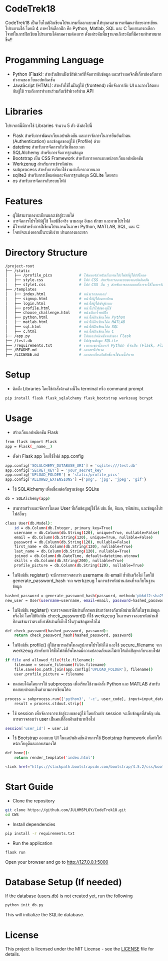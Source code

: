 # CodeTrek18
CodeTrek18 เป็นเว็บไซต์ฝึกเขียนโปรแกรมที่ออกแบบมาให้ทุกคนสามารถพัฒนาทักษะการเขียนโปรแกรมได้ โดยมี 4 ภาษาให้เลือกฝึก คือ Python, Matlab, SQL และ C โดยสามารถเลือกโจทย์ในการฝึกเขียนโปรแกรมได้ตามความต้องการ ตั้งแต่ระดับพื้นฐานจนถึงระดับที่มีความท้าทายมากขึ้น!!
# Progamming Language
- Python (Flask): สำหรับเขียนฝั่งเซิร์ฟเวอร์ที่จัดการกับข้อมูล และสร้างลอจิกที่เกี่ยวข้องกับการทำงานของเว็บแอปพลิเคชัน
- JavaScript (HTML): สำหรับใช้ในฝั่งผู้ใช้ (frontend) เพื่อจัดการกับ UI และการโต้ตอบกับผู้ใช้ รวมถึงการทำงานร่วมกับเซิร์ฟเวอร์ผ่าน API
# Libraries
โปรเจกต์นี้มีการใช้ Libraries จำนวน 5 ตัว ดังต่อไปนี้
- Flask สำหรับการพัฒนาเว็บแอปพลิเคชัน และการจัดการในการยืนยันตัวตน (Authentication) และข้อมูลของผู้ใช้ (Profile) ด้วย
- datetime สำหรับการจัดการกับวันที่และเวลา
- SQLAIchemy สำหรับการจัดการฐานข้อมูล
- Bootstrap เป็น CSS Framework สำหรับการออกแบบหน้าตาเว็บแอปพลิเคชัน
- Werkzenug สำหรับการเข้ารหัสผ่าน
- subprocess สำหรับการเรียกใช้งานคำสั่งจากภายนอก
- sqlite3 สำหรับการเชื่อมต่อและจัดการฐานข้อมูล SQLite โดยตรง
- os สำหรับการจัดการกับระบบไฟล์
# Features
- ผู้ใช้สามารถลงทะเบียนและเข้าสู่ระบบได้
- การจัดการโปรไฟล์ผู้ใช้ โดยมีชื่อจริง นามสกุล อีเมล ทักษะ และภาพโปรไฟล์
- มีโจทย์สำหรับการฝึเขียนโปรแกรมในภาษา Python, MATLAB, SQL, และ C
- โจทย์จะแบ่งออกเป็นระดับง่าย ปานกลางและยาก
# Directory Structure
```sh
/project-root
├── /static
│   ├── /profile_pics            # โฟลเดอร์สำหรับเก็บภาพโปรไฟล์ที่ผู้ใช้อัปโหลด
│   ├── style.css                # ไฟล์ CSS สำหรับการออกแบบของแอปพลิเคชัน
│   ├── style1.css               # ไฟล์ CSS อื่น ๆ สำหรับการออกแบบที่อาจจะใช้ในการจัดรูปแบบเพิ่มเติม
├── /templates
│   ├── index.html               # หน้าแรกของแอป
│   ├── signup.html              # หน้าให้ผู้ใช้ลงทะเบียน
│   ├── login.html               # หน้าให้ผู้ใช้เข้าสู่ระบบ
│   ├── profile.html             # หน้าโปรไฟล์ของผู้ใช้
│   ├── choose_challenge.html    # หน้าเลือกโจทย์ฝึก
│   ├── python.html              # หน้าให้ฝึกเขียนโค้ด Python
│   ├── matlab.html              # หน้าให้ฝึกเขียนโค้ด MATLAB
│   ├── sql.html                 # หน้าให้ฝึกเขียนโค้ด SQL
│   ├── c.html                   # หน้าให้ฝึกเขียนโค้ด C
├── /app.py                      # ไฟล์แอปพลิเคชันหลักของ Flask
├── /test.db                     # ไฟล์ฐานข้อมูล SQLite
├── /requirements.txt            # รายการของไลบรารี Python ที่จำเป็น (Flask, Flask-SQLAlchemy, Flask-Bootstrap, ฯลฯ)
├── /README.md                   # เอกสารโปรเจค
├── /LICENSE.md                  # เอกสารเกี่ยวกับสิทธิ์การใช้งานโปรเจค
```
# Setup
- ติดตั้ง Libraries โดยใช้คำสั่งด้านล่างนี้ใน terminal หรือ command prompt
```sh 
pip install flask flask_sqlalchemy flask_bootstrap werkzeug bcrypt
```
# Usage 
- สร้างเว็บแอปพลิเคชัน Flask
```sh 
from flask import Flask
app = Flask(__name__)
```
- ตั้งค่า Flask app โดยใช้ไฟล์ app.config
```sh 
app.config['SQLALCHEMY_DATABASE_URI'] = 'sqlite:///test.db'  
app.config['SECRET_KEY'] = 'your_secret_key'  
app.config['UPLOAD_FOLDER'] = 'static/profile_pics'  
app.config['ALLOWED_EXTENSIONS'] ={'png', 'jpg', 'jpeg', 'gif'} 
```
- ใช้ SQLAlchemy เพื่อเชื่อมต่อกับฐานข้อมูล SQLite
```sh 
db = SQLAlchemy(app)
```
- สามารถสร้างและจัดการโมเดล User ที่เก็บข้อมูลผู้ใช้ได้ เช่น ชื่อ, อีเมล, รหัสผ่าน, และข้อมูลโปรไฟล์อื่นๆ
```sh 
class User(db.Model):
    id = db.Column(db.Integer, primary_key=True)
    username = db.Column(db.String(120), unique=True, nullable=False)
    email = db.Column(db.String(120), unique=True, nullable=False)
    password = db.Column(db.String(120), nullable=False)
    first_name = db.Column(db.String(120), nullable=True)
    last_name = db.Column(db.String(120), nullable=True)
    joined = db.Column(db.DateTime, default=datetime.utcnow)
    skills = db.Column(db.String(200), nullable=True)
    profile_picture = db.Column(db.String(120), nullable=True)
```
- ในฟังก์ชัน register() จะมีการตรวจสอบว่า username กับ email ซ้ำกันหรือไม่ โดยใช้ generate_password_hash จาก werkzeug ในการเข้ารหัสผ่านก่อนที่จะเก็บในฐานข้อมูล
```sh
hashed_password = generate_password_hash(password, method='pbkdf2:sha256')
new_user = User(username=username, email=email, password=hashed_password)
```
- ในฟังก์ชัน register() จะตรวจสอบรหัสผ่านที่กรอกเข้ามาว่าตรงกับรหัสผ่านที่เก็บในฐานข้อมูลหรือไม่ โดยใช้ฟังก์ชัน check_password() ที่ใช้ werkzeug ในการตรวจสอบรหัสผ่านที่ป้อนเข้ามาว่าตรงกับรหัสผ่านที่เก็บไว้ในฐานข้อมูลหรือไม่
```sh
def check_password(hashed_password, password):
    return check_password_hash(hashed_password, password)
```
- ในฟังก์ชัน profile() ผู้ใช้สามารถอัพโหลดรูปภาพโปรไฟล์ได้ และใช้ secure_filename จาก werkzeug สำหรับทำให้ชื่อไฟล์ที่อัพโหลดมีความปลอดภัยและไม่ทำให้เกิดปัญหากับระบบไฟล์
```sh
if file and allowed_file(file.filename):
    filename = secure_filename(file.filename)
    file.save(os.path.join(app.config['UPLOAD_FOLDER'], filename))
    user.profile_picture = filename
```
- ทดสอบโค้ดโดยการใช้ subprocess เพื่อเรียกใช้งานคำสั่ง Python และ MATLAB สำหรับทดสอบคำตอบในคำถามการเขียนโค้ด
```sh
process = subprocess.run(['python3', '-c', user_code], input=input_data, text=True, capture_output=True, timeout=5)
    result = process.stdout.strip()
```
- ใช้ session เพื่อจัดการการเข้าสู่ระบบของผู้ใช้ โดยตัวแปร session จะเก็บข้อมูลที่สำคัญ เช่น การตรวจสอบว่า user เป็นคนที่ล็อกอินเข้ามาหรือไม่
```sh
session['user_id'] = user.id
```
- ใช้ Bootstrap ออกแบบ UI ในแอปพลิเคชันด้วยการใช้ Bootstrap framework เพื่อทำให้หน้าเว็บดูดีและตอบสนองได้
```sh
def home():
    return render_template('index.html')
```
```sh
<link href="https://stackpath.bootstrapcdn.com/bootstrap/4.5.2/css/bootstrap.min.css" rel="stylesheet">
```
# Start Guide
- Clone the repository
```sh
git clone https://github.com/JULHMSPLOY/CodeTrek18.git
cd CWS
```
- Install dependencies
```sh
pip install -r requirements.txt
```
- Run the application
```sh
flask run
```
Open your browser and go to <http://127.0.0.1:5000>
# Database Setup (If needed)
If the database (users.db) is not created yet, run the following
```sh
python init_db.py
```
This will initialize the SQLite database.
# License
This project is licensed under the MIT License - see the [LICENSE](LICENSE.md) file for details.
